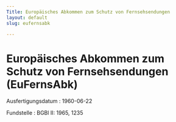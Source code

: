 ```yaml
---
Title: Europäisches Abkommen zum Schutz von Fernsehsendungen
layout: default
slug: eufernsabk

---
```


# Europäisches Abkommen zum Schutz von Fernsehsendungen (EuFernsAbk)

Ausfertigungsdatum
:   1960-06-22

Fundstelle
:   BGBl II: 1965, 1235

